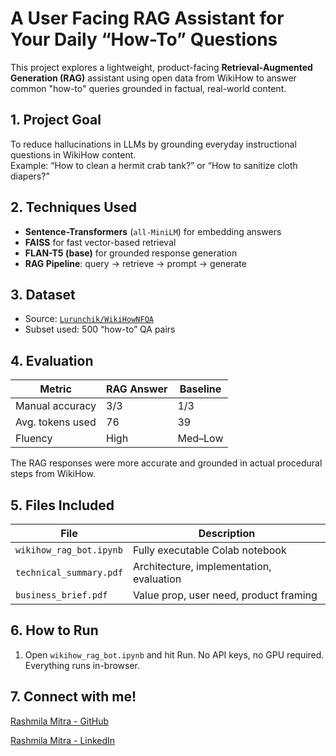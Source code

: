 # A User Facing RAG Assistant for Your Daily “How-To” Questions

This project explores a lightweight, product-facing **Retrieval-Augmented Generation (RAG)** assistant using open data from WikiHow to answer common "how-to" queries grounded in factual, real-world content.

## 1. Project Goal

To reduce hallucinations in LLMs by grounding everyday instructional questions in WikiHow content.  
Example: “How to clean a hermit crab tank?” or “How to sanitize cloth diapers?”

## 2. Techniques Used
- **Sentence-Transformers** (`all-MiniLM`) for embedding answers
- **FAISS** for fast vector-based retrieval
- **FLAN-T5 (base)** for grounded response generation
- **RAG Pipeline**: query → retrieve → prompt → generate

## 3. Dataset
- Source: [`Lurunchik/WikiHowNFQA`](https://huggingface.co/datasets/Lurunchik/WikiHowNFQA)
- Subset used: 500 “how-to” QA pairs

## 4. Evaluation

| Metric              | RAG Answer | Baseline |
|---------------------|------------|----------|
| Manual accuracy     | 3/3        | 1/3      |
| Avg. tokens used    | 76         | 39       |
| Fluency             | High       | Med–Low  |

The RAG responses were more accurate and grounded in actual procedural steps from WikiHow.

## 5. Files Included

| File                      | Description                              |
|---------------------------|------------------------------------------|
| `wikihow_rag_bot.ipynb`   | Fully executable Colab notebook          |
| `technical_summary.pdf`   | Architecture, implementation, evaluation |
| `business_brief.pdf`      | Value prop, user need, product framing   |

## 6. How to Run
1. Open `wikihow_rag_bot.ipynb` and hit Run.
No API keys, no GPU required. Everything runs in-browser.

## 7. Connect with me!
[Rashmila Mitra - GitHub](https://github.com/rmitra97)

[Rashmila Mitra - LinkedIn](https://www.linkedin.com/in/rashmilamitra/)


